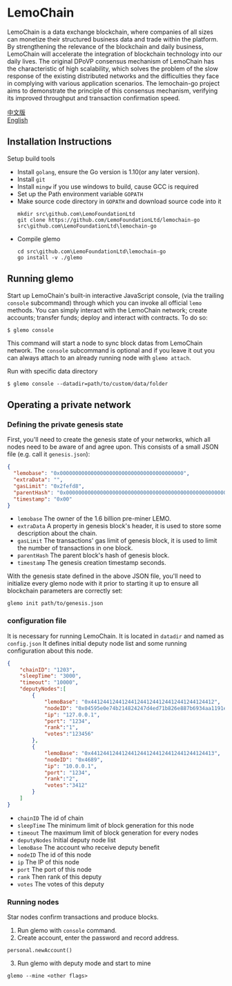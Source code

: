
# LemoChain

LemoChain is a data exchange blockchain, where companies of all sizes can monetize their structured business data and trade within the platform. By strengthening the relevance of the blockchain and daily business, LemoChain will accelerate the integration of blockchain technology into our daily lives.
The original DPoVP consensus mechanism of LemoChain has the characteristic of high scalability, which solves the problem of the slow response of the existing distributed networks and the difficulties they face in complying with various application scenarios.
The lemochain-go project aims to demonstrate the principle of this consensus mechanism, verifying its improved throughput and transaction confirmation speed.

[中文版](https://github.com/LemoFoundationLtd/lemochain-go/blob/master/README_zh.md)  
[English](https://github.com/LemoFoundationLtd/lemochain-go/blob/master/README.md)


## Installation Instructions
Setup build tools
- Install `golang`, ensure the Go version is 1.10(or any later version).
- Install `git`
- Install `mingw` if you use windows to build, cause GCC is required
- Set up the Path environment variable `GOPATH`
- Make source code directory in `GOPATH` and download source code into it
    ```
    mkdir src\github.com\LemoFoundationLtd
    git clone https://github.com/LemoFoundationLtd/lemochain-go src\github.com\LemoFoundationLtd\lemochain-go
    ```
- Compile glemo
    ```
    cd src\github.com\LemoFoundationLtd\lemochain-go
    go install -v ./glemo
    ```



## Running glemo
Start up LemoChain's built-in interactive JavaScript console, (via the trailing `console` subcommand) through which you can invoke all official `lemo` methods. You can simply interact with the LemoChain network; create accounts; transfer funds; deploy and interact with contracts. To do so:
```
$ glemo console
```
This command will start a node to sync block datas from LemoChain network. The `console` subcommand is optional and if you leave it out you can always attach to an already running node with `glemo attach`.

Run with specific data directory
```
$ glemo console --datadir=path/to/custom/data/folder
```



## Operating a private network
### Defining the private genesis state
First, you'll need to create the genesis state of your networks, which all nodes need to be aware of and agree upon. This consists of a small JSON file (e.g. call it `genesis.json`):
```json
{
  "lemobase": "0x0000000000000000000000000000000000000000",
  "extraData": "",
  "gasLimit": "0x2fefd8",
  "parentHash": "0x0000000000000000000000000000000000000000000000000000000000000000",
  "timestamp": "0x00"
}
```
- `lemobase`  The owner of the 1.6 billion pre-miner LEMO.
- `extraData` A property in genesis block's header, it is used to store some description about the chain.
- `gasLimit` The transactions' gas limit of genesis block, it is used to limit the number of transactions in one block.
- `parentHash` The parent block's hash of genesis block.
- `timestamp` The genesis creation timestamp seconds.

With the genesis state defined in the above JSON file, you'll need to initialize every glemo node with it prior to starting it up to ensure all blockchain parameters are correctly set:
```
glemo init path/to/genesis.json
```

### configuration file
It is necessary for running LemoChain. It is located in `datadir` and named as `config.json`
It defines initial deputy node list and some running configuration about this node.
```json
{
	"chainID": "1203",
	"sleepTime": "3000",
	"timeout": "10000",
	"deputyNodes":[
		{
			"lemoBase": "0x4412441244124412441244124412441244124412",
			"nodeID": "0x04595e0e74b214824247d4ed71b826e887b6934aa1191e098d6188e0b097c433d5d9a21f2ffcbae790cc88c942db5c08df6cf4b3b67a2fb6ad0b952f19030446d4",
			"ip": "127.0.0.1",
			"port": "1234",
			"rank":"1",
			"votes":"123456"
		},
		{
			"lemoBase": "0x4412441244124412441244124412441244124413",
			"nodeID": "0x4689",
			"ip": "10.0.0.1",
			"port": "1234",
			"rank":"2",
			"votes":"3412"
		}
	]
}
```
- `chainID` The id of chain
- `sleepTime` The minimum limit of block generation for this node
- `timeout` The maximum limit of block generation for every nodes
- `deputyNodes` Initial deputy node list
- `lemoBase` The account who receive deputy benefit
- `nodeID` The id of this node
- `ip` The IP of this node
- `port` The port of this node
- `rank` Then rank of this deputy
- `votes` The votes of this deputy

### Running nodes
Star nodes confirm transactions and produce blocks.
1. Run glemo with `console` command.
2. Create account, enter the password and record address.
```
personal.newAccount()
```
3. Run glemo with deputy mode and start to mine
```
glemo --mine <other flags>
```
